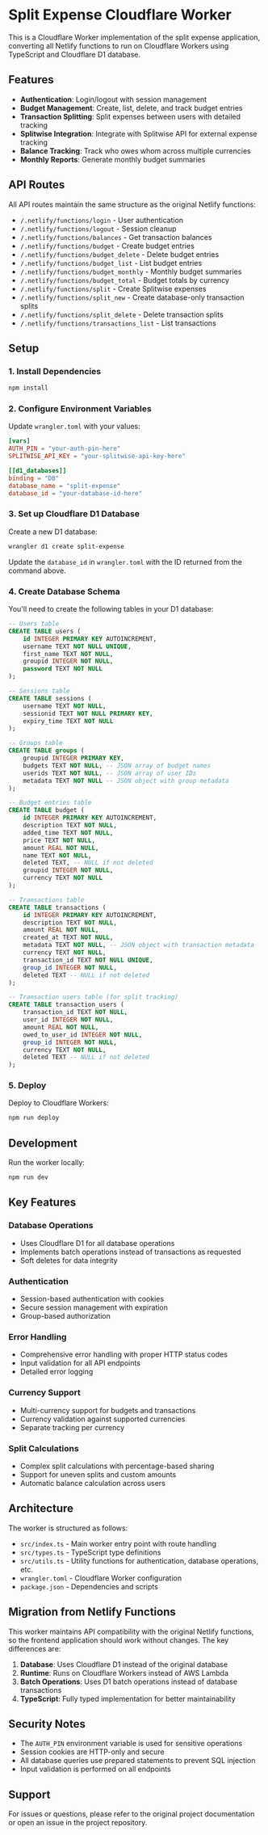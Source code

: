 # Split Expense Cloudflare Worker

This is a Cloudflare Worker implementation of the split expense application, converting all Netlify functions to run on Cloudflare Workers using TypeScript and Cloudflare D1 database.

## Features

- **Authentication**: Login/logout with session management
- **Budget Management**: Create, list, delete, and track budget entries
- **Transaction Splitting**: Split expenses between users with detailed tracking
- **Splitwise Integration**: Integrate with Splitwise API for external expense tracking
- **Balance Tracking**: Track who owes whom across multiple currencies
- **Monthly Reports**: Generate monthly budget summaries

## API Routes

All API routes maintain the same structure as the original Netlify functions:

- `/.netlify/functions/login` - User authentication
- `/.netlify/functions/logout` - Session cleanup
- `/.netlify/functions/balances` - Get transaction balances
- `/.netlify/functions/budget` - Create budget entries
- `/.netlify/functions/budget_delete` - Delete budget entries
- `/.netlify/functions/budget_list` - List budget entries
- `/.netlify/functions/budget_monthly` - Monthly budget summaries
- `/.netlify/functions/budget_total` - Budget totals by currency
- `/.netlify/functions/split` - Create Splitwise expenses
- `/.netlify/functions/split_new` - Create database-only transaction splits
- `/.netlify/functions/split_delete` - Delete transaction splits
- `/.netlify/functions/transactions_list` - List transactions

## Setup

### 1. Install Dependencies

```bash
npm install
```

### 2. Configure Environment Variables

Update `wrangler.toml` with your values:

```toml
[vars]
AUTH_PIN = "your-auth-pin-here"
SPLITWISE_API_KEY = "your-splitwise-api-key-here"

[[d1_databases]]
binding = "DB"
database_name = "split-expense"
database_id = "your-database-id-here"
```

### 3. Set up Cloudflare D1 Database

Create a new D1 database:

```bash
wrangler d1 create split-expense
```

Update the `database_id` in `wrangler.toml` with the ID returned from the command above.

### 4. Create Database Schema

You'll need to create the following tables in your D1 database:

```sql
-- Users table
CREATE TABLE users (
    id INTEGER PRIMARY KEY AUTOINCREMENT,
    username TEXT NOT NULL UNIQUE,
    first_name TEXT NOT NULL,
    groupid INTEGER NOT NULL,
    password TEXT NOT NULL
);

-- Sessions table
CREATE TABLE sessions (
    username TEXT NOT NULL,
    sessionid TEXT NOT NULL PRIMARY KEY,
    expiry_time TEXT NOT NULL
);

-- Groups table
CREATE TABLE groups (
    groupid INTEGER PRIMARY KEY,
    budgets TEXT NOT NULL, -- JSON array of budget names
    userids TEXT NOT NULL, -- JSON array of user IDs
    metadata TEXT NOT NULL -- JSON object with group metadata
);

-- Budget entries table
CREATE TABLE budget (
    id INTEGER PRIMARY KEY AUTOINCREMENT,
    description TEXT NOT NULL,
    added_time TEXT NOT NULL,
    price TEXT NOT NULL,
    amount REAL NOT NULL,
    name TEXT NOT NULL,
    deleted TEXT, -- NULL if not deleted
    groupid INTEGER NOT NULL,
    currency TEXT NOT NULL
);

-- Transactions table
CREATE TABLE transactions (
    id INTEGER PRIMARY KEY AUTOINCREMENT,
    description TEXT NOT NULL,
    amount REAL NOT NULL,
    created_at TEXT NOT NULL,
    metadata TEXT NOT NULL, -- JSON object with transaction metadata
    currency TEXT NOT NULL,
    transaction_id TEXT NOT NULL UNIQUE,
    group_id INTEGER NOT NULL,
    deleted TEXT -- NULL if not deleted
);

-- Transaction users table (for split tracking)
CREATE TABLE transaction_users (
    transaction_id TEXT NOT NULL,
    user_id INTEGER NOT NULL,
    amount REAL NOT NULL,
    owed_to_user_id INTEGER NOT NULL,
    group_id INTEGER NOT NULL,
    currency TEXT NOT NULL,
    deleted TEXT -- NULL if not deleted
);
```

### 5. Deploy

Deploy to Cloudflare Workers:

```bash
npm run deploy
```

## Development

Run the worker locally:

```bash
npm run dev
```

## Key Features

### Database Operations
- Uses Cloudflare D1 for all database operations
- Implements batch operations instead of transactions as requested
- Soft deletes for data integrity

### Authentication
- Session-based authentication with cookies
- Secure session management with expiration
- Group-based authorization

### Error Handling
- Comprehensive error handling with proper HTTP status codes
- Input validation for all API endpoints
- Detailed error logging

### Currency Support
- Multi-currency support for budgets and transactions
- Currency validation against supported currencies
- Separate tracking per currency

### Split Calculations
- Complex split calculations with percentage-based sharing
- Support for uneven splits and custom amounts
- Automatic balance calculation across users

## Architecture

The worker is structured as follows:

- `src/index.ts` - Main worker entry point with route handling
- `src/types.ts` - TypeScript type definitions
- `src/utils.ts` - Utility functions for authentication, database operations, etc.
- `wrangler.toml` - Cloudflare Worker configuration
- `package.json` - Dependencies and scripts

## Migration from Netlify Functions

This worker maintains API compatibility with the original Netlify functions, so the frontend application should work without changes. The key differences are:

1. **Database**: Uses Cloudflare D1 instead of the original database
2. **Runtime**: Runs on Cloudflare Workers instead of AWS Lambda
3. **Batch Operations**: Uses D1 batch operations instead of database transactions
4. **TypeScript**: Fully typed implementation for better maintainability

## Security Notes

- The `AUTH_PIN` environment variable is used for sensitive operations
- Session cookies are HTTP-only and secure
- All database queries use prepared statements to prevent SQL injection
- Input validation is performed on all endpoints

## Support

For issues or questions, please refer to the original project documentation or open an issue in the project repository. 